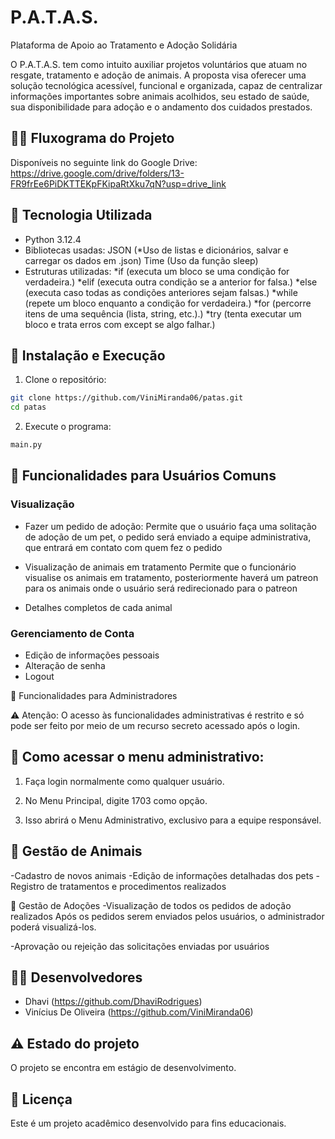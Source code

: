 # P.A.T.A.S.
Plataforma de Apoio ao Tratamento e Adoção Solidária

O P.A.T.A.S. tem como intuito auxiliar projetos voluntários que atuam no resgate, tratamento e adoção de animais. A proposta visa oferecer uma solução tecnológica acessível, funcional e organizada, capaz de centralizar informações importantes sobre animais acolhidos, seu estado de saúde, sua disponibilidade para adoção e o andamento dos cuidados prestados.

## 🧑‍💻 Fluxograma do Projeto
Disponíveis no seguinte link do Google Drive:
        https://drive.google.com/drive/folders/13-FR9frEe6PiDKTTEKpFKipaRtXku7qN?usp=drive_link

## 🚀 Tecnologia Utilizada
- Python 3.12.4
- Bibliotecas usadas:
        JSON (*Uso de listas e dicionários, salvar e carregar os dados em .json)
        Time (Uso da função sleep)
- Estruturas utilizadas:
 *if (executa um bloco se uma condição for verdadeira.)
 *elif (executa outra condição se a anterior for falsa.)
 *else (executa caso todas as condições anteriores sejam falsas.)
 *while (repete um bloco enquanto a condição for verdadeira.)
 *for (percorre itens de uma sequência (lista, string, etc.).)
 *try (tenta executar um bloco e trata erros com except se algo falhar.)

## 🔧 Instalação e Execução

1. Clone o repositório:
```bash
git clone https://github.com/ViniMiranda06/patas.git
cd patas
```

2. Execute o programa:
```bash
main.py
```

## 👤 Funcionalidades para Usuários Comuns

### Visualização 
- Fazer um pedido de adoção:
    Permite que o usuário faça uma solitação de adoção de um pet, o pedido será enviado a equipe administrativa, que entrará em contato com quem fez o pedido

- Visualização de animais em tratamento
    Permite que o funcionário visualise os animais em tratamento, posteriormente haverá um patreon para os animais onde o usuário será redirecionado para o patreon

- Detalhes completos de cada animal

### Gerenciamento de Conta
- Edição de informações pessoais
- Alteração de senha
- Logout

👑 Funcionalidades para Administradores

⚠️ Atenção: O acesso às funcionalidades administrativas é restrito e só pode ser feito por meio de um recurso secreto acessado após o login.

## 🔐 Como acessar o menu administrativo:
1. Faça login normalmente como qualquer usuário.

2. No Menu Principal, digite 1703 como opção.

3. Isso abrirá o Menu Administrativo, exclusivo para a equipe responsável.

## 🐾 Gestão de Animais
-Cadastro de novos animais
-Edição de informações detalhadas dos pets
-Registro de tratamentos e procedimentos realizados

📄 Gestão de Adoções
-Visualização de todos os pedidos de adoção realizados
    Após os pedidos serem enviados pelos usuários, o administrador poderá visualizá-los.

-Aprovação ou rejeição das solicitações enviadas por usuários

## 👨‍💻 Desenvolvedores
- Dhavi
(https://github.com/DhaviRodrigues)
- Vinícius De Oliveira
(https://github.com/ViniMiranda06)

## ⚠️ Estado do projeto
O projeto se encontra em estágio de desenvolvimento.

## 📝 Licença
Este é um projeto acadêmico desenvolvido para fins educacionais.
